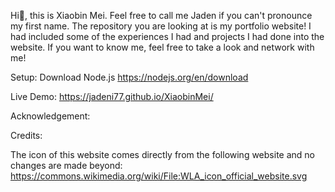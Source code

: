 Hi👋, this is Xiaobin Mei. Feel free to call me Jaden if you can't pronounce my first name. The repository you are looking at is my portfolio website! I had included some of the experiences I had and projects I had done into the website. If you want to know me, feel free to take a look and network with me!

Setup:
Download Node.js https://nodejs.org/en/download

Live Demo:
https://jadeni77.github.io/XiaobinMei/

Acknowledgement:

Credits:


The icon of this website comes directly from the following website and no changes are made beyond:
https://commons.wikimedia.org/wiki/File:WLA_icon_official_website.svg
